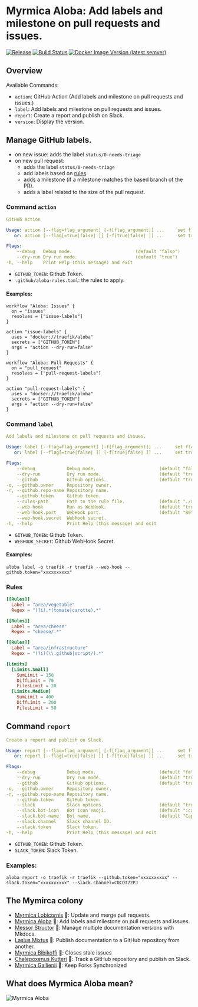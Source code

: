# Myrmica Aloba: Add labels and milestone on pull requests and issues.

[![Release](https://img.shields.io/github/release/traefik/aloba.svg?style=flat)](https://github.com/traefik/aloba/releases/latest)
[![Build Status](https://github.com/traefik/aloba/workflows/Main/badge.svg?branch=master)](https://github.com/traefik/aloba/actions)
[![Docker Image Version (latest semver)](https://img.shields.io/docker/v/traefik/aloba?label=Docker%20Image)](https://hub.docker.com/r/traefik/aloba/builds/)

## Overview

Available Commands:
- `action`: GitHub Action (Add labels and milestone on pull requests and issues.)
- `label`: Add labels and milestone on pull requests and issues.
- `report`: Create a report and publish on Slack.
- `version`: Display the version.

## Manage GitHub labels.

- on new issue: adds the label `status/0-needs-triage`
- on new pull request:
    - adds the label `status/0-needs-triage`
    - add labels based on [rules](#rules).
    - adds a milestone (if a milestone matches the based branch of the PR).
    - adds a label related to the size of the pull request.

### Command `action`

```yaml
GitHub Action

Usage: action [--flag=flag_argument] [-f[flag_argument]] ...     set flag_argument to flag(s)
   or: action [--flag[=true|false| ]] [-f[true|false| ]] ...     set true/false to boolean flag(s)

Flags:
    --debug   Debug mode.                        (default "false")
    --dry-run Dry run mode.                      (default "true")
-h, --help    Print Help (this message) and exit 
```

- `GITHUB_TOKEN`: Github Token.
- `.github/aloba-rules.toml`: the rules to apply.

#### Examples:

```hcl
workflow "Aloba: Issues" {
  on = "issues"
  resolves = ["issue-labels"]
}

action "issue-labels" {
  uses = "docker://traefik/aloba"
  secrets = ["GITHUB_TOKEN"]
  args = "action --dry-run=false"
}

workflow "Aloba: Pull Requests" {
  on = "pull_request"
  resolves = ["pull-request-labels"]
}

action "pull-request-labels" {
  uses = "docker://traefik/aloba"
  secrets = ["GITHUB_TOKEN"]
  args = "action --dry-run=false"
}
```

### Command `label`

```yaml
Add labels and milestone on pull requests and issues.

Usage: label [--flag=flag_argument] [-f[flag_argument]] ...     set flag_argument to flag(s)
   or: label [--flag[=true|false| ]] [-f[true|false| ]] ...     set true/false to boolean flag(s)

Flags:
    --debug            Debug mode.                        (default "false")
    --dry-run          Dry run mode.                      (default "true")
    --github           GitHub options.                    (default "true")
-o, --github.owner     Repository owner.
-r, --github.repo-name Repository name.
    --github.token     GitHub token.
    --rules-path       Path to the rule file.             (default "./rules.toml")
    --web-hook         Run as WebHook.                    (default "true")
    --web-hook.port    WebHook port.                      (default "80")
    --web-hook.secret  WebHook secret.
-h, --help             Print Help (this message) and exit
```

- `GITHUB_TOKEN`: Github Token.
- `WEBHOOK_SECRET`: Github WebHook Secret.

#### Examples:

```shell
aloba label -o traefik -r traefik --web-hook --github.token="xxxxxxxxxx"
```

### Rules

```toml
[[Rules]]
  Label = "area/vegetable"
  Regex = "(?i).*(tomate|carotte).*"

[[Rules]]
  Label = "area/cheese"
  Regex = "cheese/.*"

[[Rules]]
  Label = "area/infrastructure"
  Regex = "(?i)(\\.github|script/).*"

[Limits]
  [Limits.Small]
    SumLimit = 150
    DiffLimit = 70
    FilesLimit = 20
  [Limits.Medium]
    SumLimit = 400
    DiffLimit = 200
    FilesLimit = 50
```

## Command `report`

```yaml
Create a report and publish on Slack.

Usage: report [--flag=flag_argument] [-f[flag_argument]] ...     set flag_argument to flag(s)
   or: report [--flag[=true|false| ]] [-f[true|false| ]] ...     set true/false to boolean flag(s)

Flags:
    --debug            Debug mode.                        (default "false")
    --dry-run          Dry run mode.                      (default "true")
    --github           GitHub options.                    (default "true")
-o, --github.owner     Repository owner.
-r, --github.repo-name Repository name.
    --github.token     GitHub token.
    --slack            Slack options.                     (default "true")
    --slack.bot-icon   Bot icon emoji.                    (default ":captainpr:")
    --slack.bot-name   Bot name.                          (default "CaptainPR")
    --slack.channel    Slack channel ID.
    --slack.token      Slack token.
-h, --help             Print Help (this message) and exit
```

- `GITHUB_TOKEN`: Github Token.
- `SLACK_TOKEN`: Slack Token.

### Examples:

```shell
aloba report -o traefik -r traefik --github.token="xxxxxxxxxx" --slack.token="xxxxxxxxxx" --slack.channel=C0CDT22PJ
```

## The Mymirca colony

- [Myrmica Lobicornis](https://github.com/traefik/lobicornis) 🐜: Update and merge pull requests.
- [Myrmica Aloba](https://github.com/traefik/aloba) 🐜: Add labels and milestone on pull requests and issues.
- [Messor Structor](https://github.com/traefik/structor) 🐜: Manage multiple documentation versions with Mkdocs.
- [Lasius Mixtus](https://github.com/traefik/mixtus) 🐜: Publish documentation to a GitHub repository from another.
- [Myrmica Bibikoffi](https://github.com/traefik/bibikoffi) 🐜: Closes stale issues
- [Chalepoxenus Kutteri](https://github.com/traefik/kutteri) 🐜: Track a GitHub repository and publish on Slack.
- [Myrmica Gallienii](https://github.com/traefik/gallienii) 🐜: Keep Forks Synchronized

## What does Myrmica Aloba mean?

![Myrmica Aloba](http://www.antwiki.org/wiki/images/8/8c/Myrmica_aloba_H_casent0907652.jpg)
